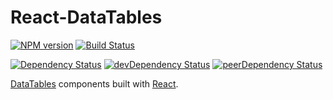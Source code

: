 # React-DataTables

[![NPM version][npm-badge]][npm] [![Build Status][travis-ci-image]][travis-ci-url]

[![Dependency Status][deps-badge]][deps]
[![devDependency Status][dev-deps-badge]][dev-deps]
[![peerDependency Status][peer-deps-badge]][peer-deps]

[DataTables](https://github.com/DataTables/DataTables) components built with [React](http://facebook.github.io/react/).


[npm-badge]: http://badge.fury.io/js/react-datatables.svg
[npm]: http://badge.fury.io/js/react-datatables

[deps-badge]: https://david-dm.org/luqin/react-DataTables.svg
[deps]: https://david-dm.org/luqin/react-DataTables

[dev-deps-badge]: https://david-dm.org/luqin/react-DataTables/dev-status.svg
[dev-deps]: https://david-dm.org/luqin/react-DataTables#info=devDependencies

[peer-deps-badge]: https://david-dm.org/luqin/react-DataTables/peer-status.svg
[peer-deps]: https://david-dm.org/luqin/react-DataTables#info=peerDependencies 

[travis-ci-image]: https://travis-ci.org/luqin/react-DataTables.svg
[travis-ci-url]: https://travis-ci.org/luqin/react-DataTables

